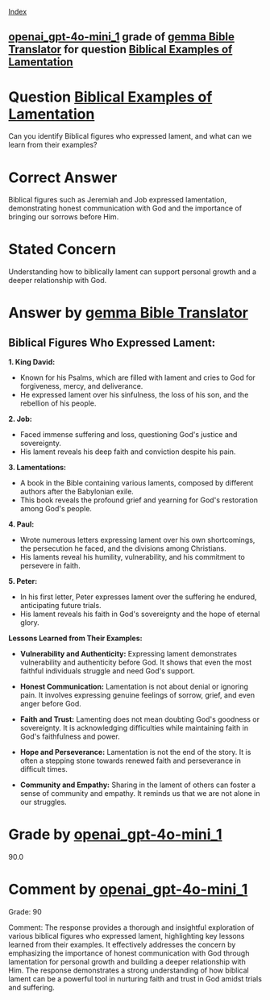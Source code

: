 
[Index](../../../../index.md)
## [openai_gpt-4o-mini_1](../../../grading_models/openai_gpt-4o-mini_1.md) grade of [gemma Bible Translator](../../../answering_models/gemma_Bible_Translator.md) for question [Biblical Examples of Lamentation](../../../questions/Biblical_Examples_of_Lamentation.md)

# Question [Biblical Examples of Lamentation](../../../questions/Biblical_Examples_of_Lamentation.md)
Can you identify Biblical figures who expressed lament, and what can we learn from their examples?

# Correct Answer
Biblical figures such as Jeremiah and Job expressed lamentation, demonstrating honest communication with God and the importance of bringing our sorrows before Him.

# Stated Concern
Understanding how to biblically lament can support personal growth and a deeper relationship with God.

# Answer by [gemma Bible Translator](../../../answering_models/gemma_Bible_Translator.md)
## Biblical Figures Who Expressed Lament:

**1. King David:**

* Known for his Psalms, which are filled with lament and cries to God for forgiveness, mercy, and deliverance.
* He expressed lament over his sinfulness, the loss of his son, and the rebellion of his people.


**2. Job:**

* Faced immense suffering and loss, questioning God's justice and sovereignty.
* His lament reveals his deep faith and conviction despite his pain.


**3. Lamentations:**

* A book in the Bible containing various laments, composed by different authors after the Babylonian exile.
* This book reveals the profound grief and yearning for God's restoration among God's people.


**4. Paul:**

* Wrote numerous letters expressing lament over his own shortcomings, the persecution he faced, and the divisions among Christians.
* His laments reveal his humility, vulnerability, and his commitment to persevere in faith.


**5. Peter:**

* In his first letter, Peter expresses lament over the suffering he endured, anticipating future trials.
* His lament reveals his faith in God's sovereignty and the hope of eternal glory.


**Lessons Learned from Their Examples:**

* **Vulnerability and Authenticity:** Expressing lament demonstrates vulnerability and authenticity before God. It shows that even the most faithful individuals struggle and need God's support.


* **Honest Communication:** Lamentation is not about denial or ignoring pain. It involves expressing genuine feelings of sorrow, grief, and even anger before God.


* **Faith and Trust:** Lamenting does not mean doubting God's goodness or sovereignty. It is acknowledging difficulties while maintaining faith in God's faithfulness and power.


* **Hope and Perseverance:** Lamentation is not the end of the story. It is often a stepping stone towards renewed faith and perseverance in difficult times.


* **Community and Empathy:** Sharing in the lament of others can foster a sense of community and empathy. It reminds us that we are not alone in our struggles.

# Grade by [openai_gpt-4o-mini_1](../../../grading_models/openai_gpt-4o-mini_1.md)
90.0

# Comment by [openai_gpt-4o-mini_1](../../../grading_models/openai_gpt-4o-mini_1.md)
Grade: 90

Comment: The response provides a thorough and insightful exploration of various biblical figures who expressed lament, highlighting key lessons learned from their examples. It effectively addresses the concern by emphasizing the importance of honest communication with God through lamentation for personal growth and building a deeper relationship with Him. The response demonstrates a strong understanding of how biblical lament can be a powerful tool in nurturing faith and trust in God amidst trials and suffering.

